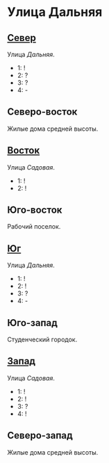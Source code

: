 # Улица Дальняя

## [Север](./570080.md)

Улица *Дальняя*.

* 1:    !
* 2:    ?
* 3:    ?
* 4:    -

## Северо-восток

Жилые дома средней высоты.

## [Восток](./580085.md)

Улица *Садовая*.

* 1:    !
* 2:    !

## Юго-восток

Рабочий поселок.

## [Юг](./570090.md)

Улица *Дальняя*.

* 1:    !
* 2:    !
* 3:    ?
* 4:    -

## Юго-запад

Студенческий городок.

## [Запад](./565085.md)

Улица *Садовая*.

* 1:    !
* 2:    !
* 3:    ?
* 4:    !

## Северо-запад

Жилые дома средней высоты.
